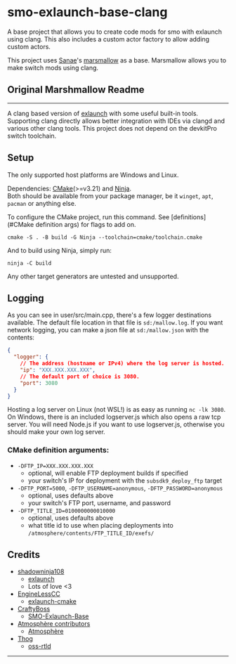 # smo-exlaunch-base-clang
A base project that allows you to create code mods for smo with exlaunch using clang.
This also includes a custom actor factory to allow adding custom actors.

This project uses [Sanae](https://github.com/Sanae6)'s [marsmallow](https://github.com/odyssey-modding/marshmallow) as a base. Marsmallow allows you to make switch mods using clang.

## Original Marshmallow Readme
------------------------------
A clang based version of [exlaunch](https://github.com/shadowninja108/exlaunch/) with some useful built-in tools.
Supporting clang directly allows better integration with IDEs via clangd and various other clang tools.
This project does not depend on the devkitPro switch toolchain.

## Setup
The only supported host platforms are Windows and Linux.

Dependencies: [CMake](https://cmake.org/)(>=v3.21) and [Ninja](https://ninja-build.org/).  
Both should be available from your package manager, be it `winget`, `apt`, `pacman` or anything else.

To configure the CMake project, run this command. See [definitions](#CMake definition args) for flags to add on.
```shell
cmake -S . -B build -G Ninja --toolchain=cmake/toolchain.cmake
```
And to build using Ninja, simply run:
```shell
ninja -C build
```
Any other target generators are untested and unsupported.

## Logging
As you can see in user/src/main.cpp, there's a few logger destinations available.
The default file location in that file is `sd:/mallow.log`.
If you want network logging, you can make a json file at `sd:/mallow.json` with the contents:
```json
{
  "logger": {
    // The address (hostname or IPv4) where the log server is hosted.
    "ip": "XXX.XXX.XXX.XXX",
    // The default port of choice is 3080.
    "port": 3080
  }
}
```
Hosting a log server on Linux (not WSL!) is as easy as running `nc -lk 3080`.
On Windows, there is an included logserver.js which also opens a raw tcp server.
You will need Node.js if you want to use logserver.js, otherwise you should make your own log server.

### CMake definition arguments:
- `-DFTP_IP=XXX.XXX.XXX.XXX`
  - optional, will enable FTP deployment builds if specified 
  - your switch's IP for deployment with the `subsdk9_deploy_ftp` target
- `-DFTP_PORT=5000`, `-DFTP_USERNAME=anonymous`, `-DFTP_PASSWORD=anonymous`
  - optional, uses defaults above
  - your switch's FTP port, username, and password
- `-DFTP_TITLE_ID=0100000000010000`
  - optional, uses defaults above
  - what title id to use when placing deployments into `/atmosphere/contents/FTP_TITLE_ID/exefs/`

## Credits
- [shadowninja108](https://github.com/shadowninja108)
  - [exlaunch](https://github.com/shadowninja108/exlaunch)
  - Lots of love <3
- [EngineLessCC](https://github.com/EngineLessCC)
  - [exlaunch-cmake](https://github.com/EngineLessCC/exlaunch-cmake/)
- [CraftyBoss](https://github.com/CraftyBoss)
  - [SMO-Exlaunch-Base](https://github.com/CraftyBoss/SMO-Exlaunch-Base/)
- [Atmosphère contributors](https://github.com/Atmosphere-NX/Atmosphere/graphs/contributors)
  - [Atmosphère](https://github.com/Atmosphere-NX/Atmosphere/)
- [Thog](https://github.com/Thog)
  - [oss-rtld](https://github.com/Thog/oss-rtld)
------------------------------
